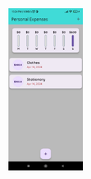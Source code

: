 <img src="https://github.com/kartikpachori/PersonalExpensesApp/blob/main/assests/images/Pick1.jpg" width="30%" height="50%">
